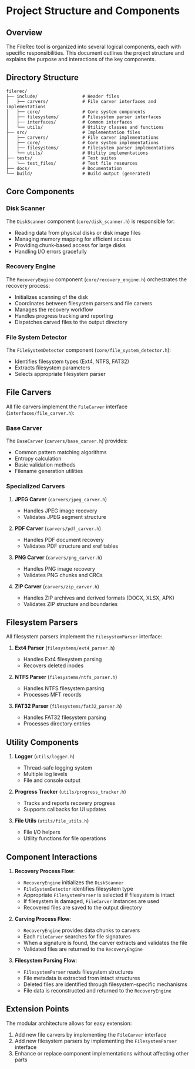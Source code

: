 # Project Structure and Components

## Overview

The FileRec tool is organized into several logical components, each with specific responsibilities. This document outlines the project structure and explains the purpose and interactions of the key components.

## Directory Structure

```
filerec/
├── include/                 # Header files
│   ├── carvers/             # File carver interfaces and implementations
│   ├── core/                # Core system components
│   ├── filesystems/         # Filesystem parser interfaces
│   ├── interfaces/          # Common interfaces
│   └── utils/               # Utility classes and functions
├── src/                     # Implementation files
│   ├── carvers/             # File carver implementations
│   ├── core/                # Core system implementations
│   ├── filesystems/         # Filesystem parser implementations
│   └── utils/               # Utility implementations
├── tests/                   # Test suites
│   └── test_files/          # Test file resources
├── docs/                    # Documentation
└── build/                   # Build output (generated)
```

## Core Components

### Disk Scanner

The `DiskScanner` component (`core/disk_scanner.h`) is responsible for:
- Reading data from physical disks or disk image files
- Managing memory mapping for efficient access
- Providing chunk-based access for large disks
- Handling I/O errors gracefully

### Recovery Engine

The `RecoveryEngine` component (`core/recovery_engine.h`) orchestrates the recovery process:
- Initializes scanning of the disk
- Coordinates between filesystem parsers and file carvers
- Manages the recovery workflow
- Handles progress tracking and reporting
- Dispatches carved files to the output directory

### File System Detector

The `FileSystemDetector` component (`core/file_system_detector.h`):
- Identifies filesystem types (Ext4, NTFS, FAT32)
- Extracts filesystem parameters
- Selects appropriate filesystem parser

## File Carvers

All file carvers implement the `FileCarver` interface (`interfaces/file_carver.h`):

### Base Carver

The `BaseCarver` (`carvers/base_carver.h`) provides:
- Common pattern matching algorithms
- Entropy calculation
- Basic validation methods
- Filename generation utilities

### Specialized Carvers

1. **JPEG Carver** (`carvers/jpeg_carver.h`)
   - Handles JPEG image recovery
   - Validates JPEG segment structure

2. **PDF Carver** (`carvers/pdf_carver.h`)
   - Handles PDF document recovery
   - Validates PDF structure and xref tables

3. **PNG Carver** (`carvers/png_carver.h`)
   - Handles PNG image recovery
   - Validates PNG chunks and CRCs

4. **ZIP Carver** (`carvers/zip_carver.h`)
   - Handles ZIP archives and derived formats (DOCX, XLSX, APK)
   - Validates ZIP structure and boundaries

## Filesystem Parsers

All filesystem parsers implement the `FilesystemParser` interface:

1. **Ext4 Parser** (`filesystems/ext4_parser.h`)
   - Handles Ext4 filesystem parsing
   - Recovers deleted inodes

2. **NTFS Parser** (`filesystems/ntfs_parser.h`)
   - Handles NTFS filesystem parsing
   - Processes MFT records

3. **FAT32 Parser** (`filesystems/fat32_parser.h`)
   - Handles FAT32 filesystem parsing
   - Processes directory entries

## Utility Components

1. **Logger** (`utils/logger.h`)
   - Thread-safe logging system
   - Multiple log levels
   - File and console output

2. **Progress Tracker** (`utils/progress_tracker.h`)
   - Tracks and reports recovery progress
   - Supports callbacks for UI updates

3. **File Utils** (`utils/file_utils.h`)
   - File I/O helpers
   - Utility functions for file operations

## Component Interactions

1. **Recovery Process Flow**:
   - `RecoveryEngine` initializes the `DiskScanner`
   - `FileSystemDetector` identifies filesystem type
   - Appropriate `FilesystemParser` is selected if filesystem is intact
   - If filesystem is damaged, `FileCarver` instances are used
   - Recovered files are saved to the output directory

2. **Carving Process Flow**:
   - `RecoveryEngine` provides data chunks to carvers
   - Each `FileCarver` searches for file signatures
   - When a signature is found, the carver extracts and validates the file
   - Validated files are returned to the `RecoveryEngine`

3. **Filesystem Parsing Flow**:
   - `FilesystemParser` reads filesystem structures
   - File metadata is extracted from intact structures
   - Deleted files are identified through filesystem-specific mechanisms
   - File data is reconstructed and returned to the `RecoveryEngine`

## Extension Points

The modular architecture allows for easy extension:

1. Add new file carvers by implementing the `FileCarver` interface
2. Add new filesystem parsers by implementing the `FilesystemParser` interface
3. Enhance or replace component implementations without affecting other parts
